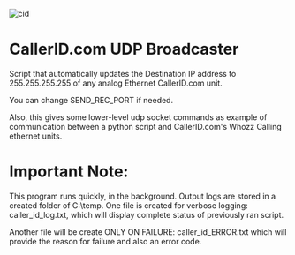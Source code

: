 ![cid](https://user-images.githubusercontent.com/26461929/164050054-28325695-be0a-4de8-bfca-c5c5e337f797.png) 

# CallerID.com UDP Broadcaster

Script that automatically updates the Destination IP address to 255.255.255.255 of any analog Ethernet CallerID.com unit.

You can change SEND_REC_PORT if needed. 

Also, this gives some lower-level udp socket commands as example of communication between a python script and CallerID.com's Whozz Calling ethernet units.

# Important Note:
This program runs quickly, in the background. Output logs are stored in a created folder of C:\temp. One file is created for verbose logging: caller_id_log.txt, which will display complete status of previously ran script.

Another file will be create ONLY ON FAILURE: caller_id_ERROR.txt which will provide the reason for failure and also an error code.

